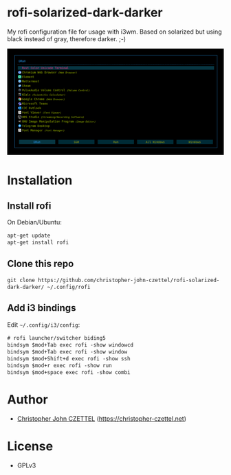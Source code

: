 # rofi-solarized-dark-darker

My rofi configuration file for usage with i3wm. Based on solarized but using black instead of gray, therefore darker. ;-)

<img src="preview.png"/>

# Installation

## Install rofi

On Debian/Ubuntu:

```
apt-get update
apt-get install rofi
```

## Clone this repo

```
git clone https://github.com/christopher-john-czettel/rofi-solarized-dark-darker/ ~/.config/rofi
```

## Add i3 bindings

Edit `~/.config/i3/config`:

```
# rofi launcher/switcher biding5                                                                                                                                                                    
bindsym $mod+Tab exec rofi -show windowcd
bindsym $mod+Tab exec rofi -show window
bindsym $mod+Shift+d exec rofi -show ssh
bindsym $mod+r exec rofi -show run
bindsym $mod+space exec rofi -show combi
```

# Author

- [Christopher John CZETTEL](https://github.com/christopher-john-czettel/) (https://christopher-czettel.net)

# License

- GPLv3
